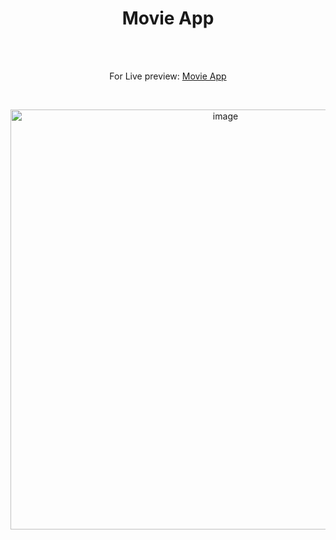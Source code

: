 <h1 align="center">Movie App</h1><br>
<br>
<p align="center">
For Live preview: <a href="https://ash-win-n.github.io/movie-app/">Movie App</a></p><br>

<p align="center">

<img width="672" alt="image" src="https://user-images.githubusercontent.com/70138036/186731852-d8165920-45c5-45ec-bcfd-048e919c6304.png">


</p>
